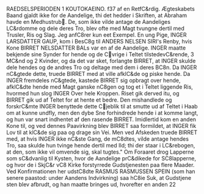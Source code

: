 RAEDSELSPERIODEN 1 KOUTOKAEINO.
f37
af en RetfC&rdig. Ægteskabets Baand gjaldt ikke for de Aandelige, thi det hedder i Skriften, at Abraham havde en Medhustrub . De, som ikke vilde antage de Aandeliges LC&rdomme og dele deres Tro, blev ofte med Magt tvungne dertil med Trusler, Ris og Slag. Jeg anfC8rer kun eet Exempel. En ung Pige, INGER LARSDATTER GAUP, kom i BesC8g til ANDERS NELSEN SIRI's Renby, hvis Kone BIRRET NELSDATTER BALs var en af de Aandelige. INGER maatte bekjende sine Synder for hende og de Cvrige i Teltet tilstedevC&rende, 3 MC&nd og 2 Kvinder, og da det var sket, forlangte BIRRET, at INGER skulde dele hendes og de andres Tro og deltage med dem i deres BC8n. Da INGER nC&gtede dette, truede BIRRET med at ville afklC&de og piske hende. Da INGER fremdeles nC&gtede, kastede BIRRET sig opbragt over hende, afklC&dte hende med Magt ganske nC8gen og tog et i Teltet liggende Ris, hvormed hun slog INGER Over hele Kroppen. Riset gik derved itu, og BIRRET gik ud af Teltet for at hente et bedre. Den mishandlede og forskrC&mte INGER benyttede dette Cjeblik til at smutte ud af Teltet i Haab om at kunne undfly, men den dybe Sne forhindrede hende i at komme langt, og hun var snart indhentet af den rasende BIRRET. Imidlertid kom en anden Kone til, og ved dennes Paavirkning blev BIRRET saa formildet, at INGER fik Lov til at klC&de sig paa og drage sin Vei. Men ved Afskeden truede BIRRET med, at hvis INGER ikke nC&ste Gang, de mC8dtes, vilde antage hendes Tro, saa skulde hun tvinge hende dertil med Ild; thi der staar i LC&rebogen, at den, som ikke vil omvende sig, skal tugtes." Om Foraaret drog Lapperne som sC&dvanlig til Kysten, hvor de Aandelige prC&dikede for SC8lapperne, og hvor de i SkjC&r vC8 Kirke forstyrrede Gudstjenesten paa flere Maader. Ved Konfirmationen her udstC8dte RASMUS RASMUSSEN SPEIN (som han senere paastod: under Aandens Indvirkning) saa hC8ie Suk, at Gudstjene
sten blev afbrudt, og han maatte bringes ud, hvorefter en anden 22

